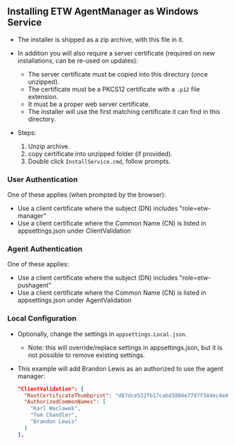 ## Installing ETW AgentManager as Windows Service

- The installer is shipped as a zip archive, with this file in it.

- In addition you will also require a server certificate (required on new installations, can be re-used on updates):
  
  - The server certificate must be copied into this directory (once unzipped).
  - The certificate must be a PKCS12 certificate with a `.p12` file extension.
  - It must be a proper web server certificate.
  - The installer will use the first matching certificate it can find in this directory.

- Steps:
  
  1) Unzip archive.
  2) copy certificate into unzipped folder (if provided).
  3) Double click `InstallService.cmd`, follow prompts.

### User Authentication

One of these applies (when prompted by the browser):

- Use a client certificate where the subject (DN) includes "role=etw-manager" 
- Use a client certificate where the Common Name (CN) is listed in appsettings.json under ClientValidation

### Agent Authentication

One of these applies:

- Use a client certificate where the subject (DN) includes "role=etw-pushagent" 
- Use a client certificate where the Common Name (CN) is listed in appsettings.json under AgentValidation

### Local Configuration

- Optionally, change the settings in `appsettings.Local.json`.
  
  - Note: this will override/replace settings in appsettings.json, but it is not possible to remove existing settings.

- This example will add Brandon Lewis as an authorized to use the agent manager:
  
  ```json
  "ClientValidation": {
    "RootCertificateThumbprint": "d87dce532fb17cabd3804e77d7f344ec4e49c80f",
    "AuthorizedCommonNames": [
      "Karl Waclawek",
      "Tom Chandler",
      "Brandon Lewis"
    ]
  },
  ```
